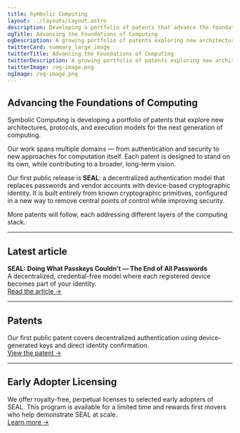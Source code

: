 ```yaml
---
title: Symbolic Computing
layout: ../layouts/Layout.astro
description: Developing a portfolio of patents that advance the foundations of computing — from authentication and security to new computational models.
ogTitle: Advancing the Foundations of Computing
ogDescription: A growing portfolio of patents exploring new architectures, protocols, and execution models for the next generation of computing.
twitterCard: summary_large_image
twitterTitle: Advancing the Foundations of Computing
twitterDescription: A growing portfolio of patents exploring new architectures, protocols, and execution models for the next generation of computing.
twitterImage: /og-image.png
ogImage: /og-image.png
---
```


## Advancing the Foundations of Computing

Symbolic Computing is developing a portfolio of patents that explore new architectures, protocols, and execution models for the next generation of computing.  

Our work spans multiple domains — from authentication and security to new approaches for computation itself. Each patent is designed to stand on its own, while contributing to a broader, long-term vision.  

Our first public release is **SEAL**: a decentralized authentication model that replaces passwords and vendor accounts with device-based cryptographic identity. It is built entirely from known cryptographic primitives, configured in a new way to remove central points of control while improving security.  

More patents will follow, each addressing different layers of the computing stack.

---

## Latest article

**SEAL: Doing What Passkeys Couldn't — The End of All Passwords**  
A decentralized, credential-free model where each registered device becomes part of your identity.  
[Read the article →](/articles/seal)

---

## Patents

Our first public patent covers decentralized authentication using device-generated keys and direct identity confirmation.  
[View the patent →](/patents/seal)

---

## Early Adopter Licensing

We offer royalty-free, perpetual licenses to selected early adopters of SEAL. This program is available for a limited time and rewards first movers who help demonstrate SEAL at scale.  
[Learn more →](/licensing)
